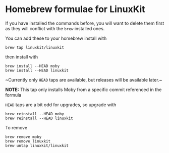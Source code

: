 # Homebrew formulae for LinuxKit

If you have installed the commands before, you will want to delete
them first as they will conflict with the `brew` installed ones.


You can add these to your homebrew install with
```
brew tap linuxkit/linuxkit
```
then install with
```
brew install --HEAD moby
brew install --HEAD linuxkit
```

~Currently only `HEAD` taps are available, but releases will be available later.~

**NOTE:** This tap only installs Moby from a specific commit referenced in the formula

`HEAD` taps are a bit odd for upgrades, so upgrade with
```
brew reinstall --HEAD moby
brew reinstall --HEAD linuxkit
```

To remove
```
brew remove moby
brew remove linuxkit
brew untap linuxkit/linuxkit
```
